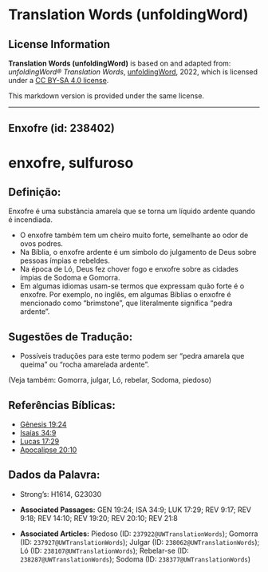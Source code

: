 # Translation Words (unfoldingWord)

## License Information

**Translation Words (unfoldingWord)** is based on and adapted from: _unfoldingWord® Translation Words_, [unfoldingWord](https://unfoldingword.org/utw), 2022, which is licensed under a [CC BY-SA 4.0 license](https://creativecommons.org/licenses/by-sa/4.0/legalcode.en).

This markdown version is provided under the same license.



--------------------------------

## Enxofre (id: 238402)

enxofre, sulfuroso
==================

Definição:
----------

Enxofre é uma substância amarela que se torna um líquido ardente quando é incendiada.

* O enxofre também tem um cheiro muito forte, semelhante ao odor de ovos podres.
* Na Bíblia, o enxofre ardente é um símbolo do julgamento de Deus sobre pessoas ímpias e rebeldes.
* Na época de Ló, Deus fez chover fogo e enxofre sobre as cidades ímpias de Sodoma e Gomorra.
* Em algumas idiomas usam\-se termos que expressam quão forte é o enxofre. Por exemplo, no inglês, em algumas Bíblias o enxofre é mencionado como “brimstone”, que literalmente significa “pedra ardente”.

Sugestões de Tradução:
----------------------

* Possíveis traduções para este termo podem ser “pedra amarela que queima” ou “rocha amarelada ardente”.

(Veja também: Gomorra, julgar, Ló, rebelar, Sodoma, piedoso)

Referências Bíblicas:
---------------------

* [Gênesis 19:24](https://ref.ly/Gen19:24)
* [Isaías 34:9](https://ref.ly/Isa34:9)
* [Lucas 17:29](https://ref.ly/Luke17:29)
* [Apocalipse 20:10](https://ref.ly/Rev20:10)

Dados da Palavra:
-----------------

* Strong’s: H1614, G23030

* **Associated Passages:** GEN 19:24; ISA 34:9; LUK 17:29; REV 9:17; REV 9:18; REV 14:10; REV 19:20; REV 20:10; REV 21:8
* **Associated Articles:** Piedoso (ID: `237922@UWTranslationWords`); Gomorra (ID: `237927@UWTranslationWords`); Julgar (ID: `238062@UWTranslationWords`); Ló (ID: `238107@UWTranslationWords`); Rebelar-se (ID: `238287@UWTranslationWords`); Sodoma (ID: `238377@UWTranslationWords`)

